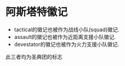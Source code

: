 # 阿斯塔特徽记

+ tactical的徽记也被作为战线小队(squad)徽记.
+ assault的徽记也被作为近距离支援小队徽记.
+ devestator的徽记也被作为火力支援小队徽记.

此三者均为圣典团的标志